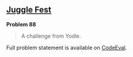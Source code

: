 [Juggle Fest][ce]
-----------------

**Problem 88**

> A challenge from Yodle.

Full problem statement is available on [CodeEval][ce].

[ce]: https://www.codeeval.com/browse/88/
      "View problem statement on CodeEval"
